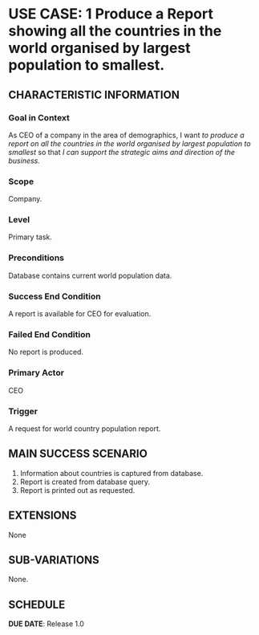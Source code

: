 # USE CASE: 1 Produce a Report showing all the countries in the world organised by largest population to smallest.

## CHARACTERISTIC INFORMATION

### Goal in Context

As CEO of a company in the area of demographics, I want *to produce a report on all the countries in the world organised by largest population to smallest* so that *I can support the strategic aims and direction of the business.*

### Scope

Company.

### Level

Primary task.

### Preconditions

Database contains current world population data.

### Success End Condition

A report is available for CEO for evaluation.

### Failed End Condition

No report is produced.

### Primary Actor

CEO

### Trigger

A request for world country population report.

## MAIN SUCCESS SCENARIO

1. Information about countries is captured from database.
2. Report is created from database query.
3. Report is printed out as requested.

## EXTENSIONS

None

## SUB-VARIATIONS

None.

## SCHEDULE

**DUE DATE**: Release 1.0